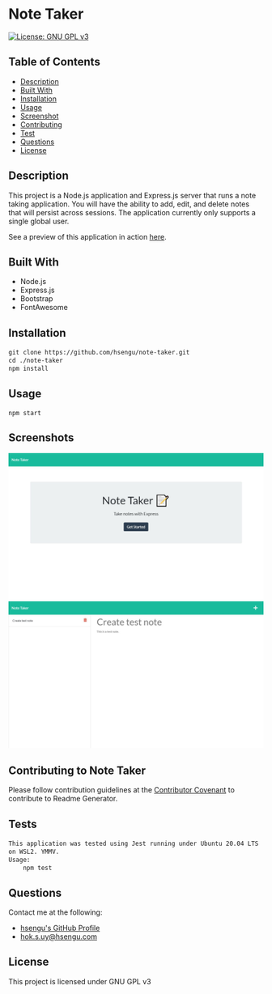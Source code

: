 # Note Taker
[![License: GNU GPL v3](https://img.shields.io/badge/License-GNU%20GPL%20v3-blue.svg)](https://www.gnu.org/licenses/gpl-3.0)

## Table of Contents
* [Description](#description)
* [Built With](#built-with)
* [Installation](#installation)
* [Usage](#usage)
* [Screenshot](#screenshot)
* [Contributing](#contributing-to-note-taker)
* [Test](#test)
* [Questions](#questions)
* [License](#license)

## Description
This project is a Node.js application and Express.js server that runs a note taking application. You will have the ability to add, edit, and delete notes that will persist across sessions. The application currently only supports a single global user.

See a preview of this application in action [here](https://agile-fortress-70071.herokuapp.com/notes).

## Built With
- Node.js
- Express.js
- Bootstrap
- FontAwesome

## Installation
	git clone https://github.com/hsengu/note-taker.git
	cd ./note-taker
	npm install

## Usage
	npm start

## Screenshots
![Screenshot](./assets/Screenshots/Screenshot.jpg)
![Screenshot](./assets/Screenshots/Screenshot_2.jpg)

## Contributing to Note Taker
Please follow contribution guidelines at the [Contributor Covenant](https://www.contributor-covenant.org/version/2/1/code_of_conduct/) to contribute to Readme Generator.

## Tests
    This application was tested using Jest running under Ubuntu 20.04 LTS on WSL2. YMMV.
    Usage:
	    npm test

## Questions
Contact me at the following:
- [hsengu's GitHub Profile](https://github.com/hsengu)
- hok.s.uy@hsengu.com

## License
This project is licensed under GNU GPL v3
